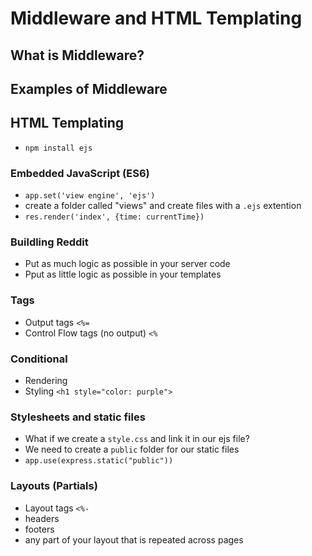 # Middleware and HTML Templating

## What is Middleware?

## Examples of Middleware

## HTML Templating
- `npm install ejs`

### Embedded JavaScript (ES6)
- `app.set('view engine', 'ejs')`
- create a folder called "views" and create files with a `.ejs` extention 
- `res.render('index', {time: currentTime})`

### Buildling Reddit
- Put as much logic as possible in your server code
- Pput as little logic as possible in your templates

### Tags
- Output tags `<%=`
- Control Flow tags (no output) `<%`

### Conditional
- Rendering
- Styling `<h1 style="color: purple">`

### Stylesheets and static files
- What if we create a `style.css` and link it in our ejs file? 
- We need to create a `public` folder for our static files
- `app.use(express.static("public"))`

### Layouts (Partials)
- Layout tags `<%-`
- headers
- footers
- any part of your layout that is repeated across pages

